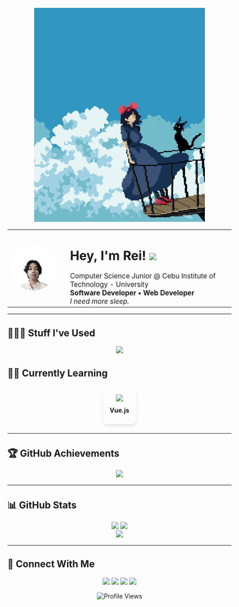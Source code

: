 <!-- Dark Purple Hero Banner -->
<p align="center">
  <img src="assets/cattoooo.gif" height="50%" alt="Dark Purple Banner"/>
</p>

<div align="center">
  <table border="0" cellspacing="0" cellpadding="0">
    <tr>
      <td>
        <img src="assets/Cropped Formal Large.png" alt="Developer Profile" width="160" style="border-radius: 50%;" />
      </td>
      <td align="left" style="vertical-align: middle; padding-left: 24px;">
        <h1>Hey, I'm Rei! <img src="https://media.giphy.com/media/hvRJCLFzcasrR4ia7z/giphy.gif" width="28"></h1>
        <span style="font-size: 1.1em;">
          Computer Science Junior @ Cebu Institute of Technology - University<br/>
          <b>Software Developer • Web Developer</b><br/>
          <i>I need more sleep.</i>
        </span>
      </td>
    </tr>
  </table>
</div>

---

## 🧑🏻‍💻 Stuff I've Used
<p align="center">
  <img src="https://skillicons.dev/icons?i=python,cpp,cs,java,js,ts,php,html,css,react,tailwind,bootstrap,vite,mysql,firebase,figma,notion,git,dotnet,supabase&theme=dark&perline=10"/>
</p>

## ✍🏻 Currently Learning

<div align="center" style="margin: 20px 0;">
  <div style="display: flex; justify-content: center; gap: 20px;">
    <div style="padding: 15px; border-radius: 10px; box-shadow: 0 4px 6px rgba(0,0,0,0.1);">
      <img src="https://skillicons.dev/icons?i=vue&theme=dark&perline=1" width="48"/>
      <p style="margin: 8px 0; font-size: 1em; font-weight: bold;">Vue.js</p>
    </div>
  </div>
</div>

---

## 🏆 GitHub Achievements
<p align="center">
  <img src="https://github-profile-trophy.vercel.app/?username=rei-naissance&theme=midnight-purple&no-frame=true&no-bg=true&margin-w=15" />
</p>

---

## 📊 GitHub Stats
<p align="center">
  <img src="https://github-readme-stats.vercel.app/api?username=rei-naissance&show_icons=true&theme=graywhite&hide_border=true" width="48%"/>
  <img src="https://github-readme-streak-stats.herokuapp.com/?user=rei-naissance&theme=graywhite&hide_border=true" width="48%"/>
  <br/>
  <img src="https://github-readme-stats.vercel.app/api/top-langs/?username=rei-naissance&theme=graywhite&hide_border=true&layout=compact" width="48%"/>
</p>

---
<!-- 
## 💼 Featured Projects
<p align="center">
  <!-- <a href="https://github.com/rei-naissance/project1">
    <img src="https://github-readme-stats.vercel.app/api/pin/?username=rei-naissance&repo=project1&theme=graywhite"/>
  </a>
  <a href="https://github.com/rei-naissance/project2">
    <img src="https://github-readme-stats.vercel.app/api/pin/?username=rei-naissance&repo=project2&theme=graywhite"/>
  </a> -->
<!-- </p> -->


## 📲 Connect With Me
<p align="center">
  <a href="mailto:philippeandreid@gmail.com"><img src="https://img.shields.io/badge/email-%23000000.svg?&style=for-the-badge&logo=gmail&logoColor=white"/></a>
  <a href="https://www.linkedin.com/in/philippe-andrei-dael-b01769288/"><img src="https://img.shields.io/badge/linkedin-%23000000.svg?&style=for-the-badge&logo=linkedin&logoColor=white"/></a>
  <a href="https://x.com/rei_naissance"><img src="https://img.shields.io/badge/x-%23000000.svg?&style=for-the-badge&logo=x&logoColor=white"/></a>
  <a href="https://www.instagram.com/reiirei._/"><img src="https://img.shields.io/badge/instagram-%23000000.svg?&style=for-the-badge&logo=instagram&logoColor=white"/></a>
</p>

<p align="center">
  <img src="https://komarev.com/ghpvc/?username=rei-naissance&style=for-the-badge&color=8e24aa" alt="Profile Views"/>
</p>
